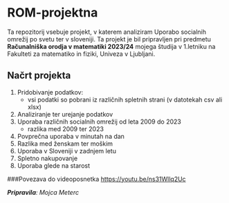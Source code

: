 # ROM-projektna

Ta repozitorij vsebuje projekt, v katerem analiziram Uporabo socialnih omrežij po svetu ter v sloveniji. Ta projekt je bil pripravljen pri predmetu **Računalniška orodja v matematiki 2023/24** mojega študija v 1.letniku na Fakulteti za matematiko in fiziki, Univeza v Ljubljani.

## Načrt projekta
1. Pridobivanje podatkov:
   * vsi podatki so pobrani iz različnih spletnih strani (v datotekah csv ali xlsx)
2. Analiziranje ter urejanje podatkov
3. Uporaba različnih socialnih omrežij od leta 2009 do 2023
   * razlika med 2009 ter 2023
4. Povprečna uporaba v minutah na dan
5. Razlika med ženskam ter moškim
6. Uporaba v Sloveniji v zadnjem letu
7. Spletno nakupovanje
8. Uporaba glede na starost

###Povezava do videoposnetka
https://youtu.be/ns31Wllq2Uc 

_**Pripravila**: Mojca Meterc_

